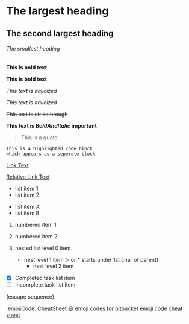 # The largest heading
## The second largest heading
###### The smallest heading

**This is bold text**

__This is bold text__

*This text is italicized*

_This text is italicized_

~~This text is strikethrough~~

**This text is _BoldAndItalic_ important**

> This is a quote

```
This is a highlighted code block
which appears as a seperate block
```

[Link Text](https://Link.URL/)

[Relative Link Text](dirInRepo/fileInDir)

- list item 1
- list item 2

* list item A
* list item B

1. numbered item 1
2. numbered item 2

1. nested list level 0 item
   - nest level 1 item (- or * starts under 1st char of parent)
     - nest level 2 item

- [x] Completed task list item
- [ ] Incomplete task list item

\(escape sequence)

:emojiCode: [CheatSheet :smiley:](emoji_codes.md)
[emoji codes for bitbucket](https://bitbucket.org/DACOFFEY/wiki/wiki/BITBUCKET/EMOJI/Emoji)
[emoji code cheat sheet](https://www.webpagefx.com/tools/emoji-cheat-sheet/)
